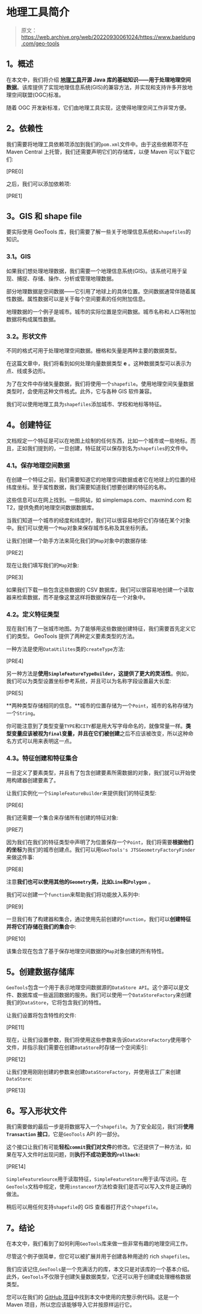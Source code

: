 # 地理工具简介

> 原文：<https://web.archive.org/web/20220930061024/https://www.baeldung.com/geo-tools>

## **1。概述**

在本文中，我们将介绍 **[地理工具](https://web.archive.org/web/20221107031402/http://geotools.org/)开源 Java 库的基础知识——用于处理地理空间数据**。该库提供了实现地理信息系统(GIS)的兼容方法，并实现和支持许多开放地理空间联盟(OGC)标准。

随着 OGC 开发新标准，它们由地理工具实现，这使得地理空间工作非常方便。

## **2。依赖性**

我们需要将地理工具依赖项添加到我们的`pom.xml`文件中。由于这些依赖项不在 Maven Central 上托管，我们还需要声明它们的存储库，以便 Maven 可以下载它们:

[PRE0]

之后，我们可以添加依赖项:

[PRE1]

## **3。GIS 和 shape file**

要实际使用 GeoTools 库，我们需要了解一些关于地理信息系统和`shapefiles`的知识。

### **3.1。GIS**

如果我们想处理地理数据，我们需要一个地理信息系统(GIS)。该系统可用于呈现、捕捉、存储、操作、分析或管理地理数据。

部分地理数据是空间数据——它引用了地球上的具体位置。空间数据通常伴随着属性数据。属性数据可以是关于每个空间要素的任何附加信息。

地理数据的一个例子是城市。城市的实际位置是空间数据。城市名称和人口等附加数据将构成属性数据。

### **3.2。形状文件**

不同的格式可用于处理地理空间数据。栅格和矢量是两种主要的数据类型。

在这篇文章中，我们将看到如何处理向量数据类型 **e** 。这种数据类型可以表示为点、线或多边形。

为了在文件中存储矢量数据，我们将使用一个`shapefile`。使用地理空间矢量数据类型时，会使用这种文件格式。此外，它与各种 GIS 软件兼容。

我们可以使用地理工具为`shapefiles`添加城市、学校和地标等特征。

## **4。创建特征**

文档规定一个特征是可以在地图上绘制的任何东西，比如一个城市或一些地标。而且，正如我们提到的，一旦创建，特征就可以保存到名为`shapefiles`的文件中。

### **4.1。保存地理空间数据**

在创建一个特征之前，我们需要知道它的地理空间数据或者它在地球上的位置的经纬度坐标。至于属性数据，我们需要知道我们想要创建的特征的名称。

这些信息可以在网上找到。一些网站，如 simplemaps.com、maxmind.com 和 T2，提供免费的地理空间数据数据库。

当我们知道一个城市的经度和纬度时，我们可以很容易地将它们存储在某个对象中。我们可以使用一个`Map`对象来保存城市名称及其坐标列表。

让我们创建一个助手方法来简化我们的`Map`对象中的数据存储:

[PRE2]

现在让我们填写我们的`Map`对象:

[PRE3]

如果我们下载一些包含这些数据的 CSV 数据库，我们可以很容易地创建一个读取器来检索数据，而不是像这里这样将数据保存在一个对象中。

### **4.2。定义特征类型**

现在我们有了一张城市地图。为了能够用这些数据创建特征，我们需要首先定义它们的类型。 GeoTools 提供了两种定义要素类型的方法。

一种方法是使用`DataUtilites`类的`createType`方法:

[PRE4]

另一种方法是**使用`SimpleFeatureTypeBuilder`，这提供了更大的灵活性**。例如，我们可以为类型设置坐标参考系统，并且可以为名称字段设置最大长度:

[PRE5]

**两种类型存储相同的信息。**城市的位置存储为一个`Point`，城市的名称存储为一个`String`。

你可能注意到了类型变量`TYPE`和`CITY`都是用大写字母命名的，就像常量一样。**类型变量应该被视为`final`变量，并且在它们被创建**之后不应该被改变，所以这种命名方式可以用来表明这一点。

### **4.3。特征创建和特征集合**

一旦定义了要素类型，并且有了包含创建要素所需数据的对象，我们就可以开始使用构建器创建要素了。

让我们实例化一个`SimpleFeatureBuilder`来提供我们的特征类型:

[PRE6]

我们还需要一个集合来存储所有创建的特征对象:

[PRE7]

因为我们在我们的特征类型中声明了为位置保存一个`Point`，我们将需要**根据他们的坐标**为我们的城市创建点。我们可以用`GeoTools's JTSGeometryFactoryFinder`来做这件事:

[PRE8]

注意**我们也可以使用其他的`Geometry`类，比如`Line`和`Polygon`** 。

我们可以创建一个`function`来帮助我们将功能放入系列中:

[PRE9]

一旦我们有了构建器和集合，通过使用先前创建的`function`，我们可以**创建特征并将它们存储在我们的集合**中:

[PRE10]

该集合现在包含了基于保存地理空间数据的`Map`对象创建的所有特性。

## **5。创建数据存储库**

`GeoTools`包含一个用于表示地理空间数据源的`DataStore API`。这个源可以是文件、数据库或一些返回数据的服务。我们可以使用一个`DataStoreFactory`来创建我们的`DataStore`，它将包含我们的特性。

让我们设置将包含特性的文件:

[PRE11]

现在，让我们设置参数，我们将使用这些参数来告诉`DataStoreFactory`使用哪个文件，并指示我们需要在创建`DataStore`时存储一个空间索引:

[PRE12]

让我们使用刚刚创建的参数来创建`DataStoreFactory`，并使用该工厂来创建`DataStore`:

[PRE13]

## **6。写入形状文件**

我们需要做的最后一步是将数据写入一个`shapefile`。为了安全起见，我们将**使用`Transaction` 接口**，它是`GeoTools` API 的一部分。

这个接口让我们有可能**轻松`commit`我们对文件**的修改。它还提供了一种方法，如果在写入文件时出现问题，则**执行不成功更改的`rollback`:**

[PRE14]

`SimpleFeatureSource`用于读取特征，`SimpleFeatureStore`用于读/写访问。在`GeoTools`文档中规定，使用`instanceof`方法检查我们是否可以写入文件是正确的做法。

稍后可以用任何支持`shapefile`的 GIS 查看器打开这个`shapefile`。

## **7。结论**

在本文中，我们看到了如何利用`GeoTools`库来做一些非常有趣的地理空间工作。

尽管这个例子很简单，但它可以被扩展并用于创建各种用途的 rich `shapefiles`。

我们应该记住,`GeoTools`是一个充满活力的库，本文只是对该库的一个基本介绍。此外，`GeoTools`不仅限于创建矢量数据类型，它还可以用于创建或处理栅格数据类型。

您可以在我们的 [GitHub 项目](https://web.archive.org/web/20221107031402/https://github.com/eugenp/tutorials/tree/master/geotools)中找到本文中使用的完整示例代码。这是一个 Maven 项目，所以您应该能够导入它并按原样运行它。
